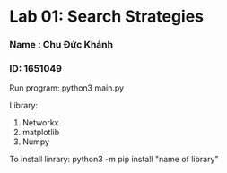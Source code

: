 # Lab 01: Search Strategies 
### Name : Chu Đức Khánh 
### ID: 1651049 

Run program: python3 main.py

Library:
1. Networkx 
2. matplotlib
3. Numpy

To install linrary: python3 -m pip install "name of library"
